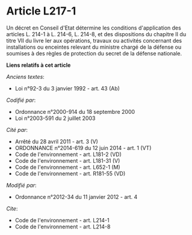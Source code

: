 # Article L217-1

Un décret en Conseil d'Etat détermine les conditions d'application des articles L. 214-1 à L. 214-6, L. 214-8, et des
dispositions du chapitre II du titre VII du livre Ier aux opérations, travaux ou activités concernant des installations ou
enceintes relevant du ministre chargé de la défense ou soumises à des règles de protection du secret de la défense nationale.

**Liens relatifs à cet article**

_Anciens textes_:

  - Loi n°92-3 du 3 janvier 1992 - art. 43 (Ab)

_Codifié par_:

  - Ordonnance n°2000-914 du 18 septembre 2000
  - Loi n°2003-591 du 2 juillet 2003

_Cité par_:

  - Arrêté du 28 avril 2011 - art. 3 (V)
  - ORDONNANCE n°2014-619 du 12 juin 2014 - art. 1 (VT)
  - Code de l'environnement - art. L181-2 (VD)
  - Code de l'environnement - art. L181-31 (V)
  - Code de l'environnement - art. L652-1 (M)
  - Code de l'environnement - art. R181-55 (VD)

_Modifié par_:

  - Ordonnance n°2012-34 du 11 janvier 2012 - art. 4

_Cite_:

  - Code de l'environnement - art. L214-1
  - Code de l'environnement - art. L214-8
